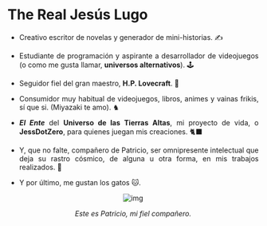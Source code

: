 # The Real Jesús Lugo

<div align=justify>

- Creativo escritor de novelas y generador de mini-historias. ✍️

- Estudiante de programación y aspirante a desarrollador de videojuegos (o como me gusta llamar, **universos alternativos**). 🕹️

- Seguidor fiel del gran maestro, **H.P. Lovecraft**. 🐙

- Consumidor muy habitual de videojuegos, libros, animes y vainas frikis, sí que si. (Miyazaki te amo). ♞

- ***El Ente*** del **Universo de las Tierras Altas**, mi proyecto de vida, o **JessDotZero**, para quienes juegan mis creaciones. 🐈‍⬛

- Y, que no falte, compañero de Patricio, ser omnipresente intelectual que deja su rastro cósmico, de alguna u otra forma, en mis trabajos realizados. 🐠

- Y por último, me gustan los gatos 🐱.

<div align=center>

![img](https://usagif.com/wp-content/uploads/gifs/fish-19.gif)

*Este es Patricio, mi fiel compañero.*

</div>

</div>
